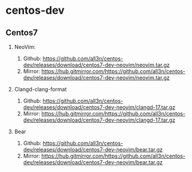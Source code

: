 # centos-dev


## Centos7
1. NeoVim:
    1. Github: https://github.com/all3n/centos-dev/releases/download/centos7-dev-neovim/neovim.tar.gz
    2. Mirror: https://hub.gitmirror.com/https://github.com/all3n/centos-dev/releases/download/centos7-dev-neovim/neovim.tar.gz

2. Clangd-clang-format
    1. Github: https://github.com/all3n/centos-dev/releases/download/centos7-dev-neovim/clangd-17.tar.gz
    2. Mirror: https://hub.gitmirror.com/https://github.com/all3n/centos-dev/releases/download/centos7-dev-neovim/clangd-17.tar.gz

3. Bear
    1. Github: https://github.com/all3n/centos-dev/releases/download/centos7-dev-neovim/bear.tar.gz
    2. Mirror: https://hub.gitmirror.com/https://github.com/all3n/centos-dev/releases/download/centos7-dev-neovim/bear.tar.gz
